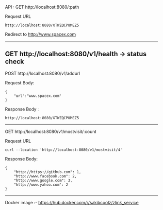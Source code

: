 API : 
GET    http://localhost:8080/:path

Request URL
```
http://localhost:8080/XTWZQCPUMEZ5
```
Redirect to http://www.spacex.com

------------------------------------------------------------------------
GET    http://localhost:8080/v1/health -> status check
------------------------------------------------------------------------
POST   http://localhost:8080/v1/addurl

Request Body:
```
{
    "url":"www.spacex.com"
}
```
Response Body :
```
http://localhost:8080/XTWZQCPUMEZ5
```


------------------------------------------------------------------------
GET    http://localhost:8080/v1/mostvisit/:count

Request URL
```
curl --location 'http://localhost:8080/v1/mostvisit/4'
```

Response Body: 
```
{
    "http://https://github.com": 1,
    "http://www.facebook.com": 2,
    "http://www.google.com": 3,
    "http://www.yahoo.com": 2
}
```

------------------------------------------------------------------------
Docker image :- https://hub.docker.com/r/sakibcoolz/zlink_service
